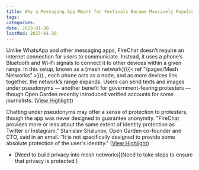 ```yaml
---
title: Why a Messaging App Meant for Festivals Became Massively Popular During Hong Kong Protests
tags:
categories:
date: 2023-01-30
lastMod: 2023-01-30
---
```

Unlike WhatsApp and other messaging apps, FireChat doesn’t require an internet connection for users to communicate. Instead, it uses a phone’s Bluetooth and Wi-Fi signals to connect it to other devices within a given range. In this setup, known as a [mesh network]({{< ref "/pages/Mesh Networks" >}}) , each phone acts as a node, and as more devices link together, the network’s range expands. Users can send texts and images under pseudonyms — another benefit for government-fearing protesters — though Open Garden recently introduced verified accounts for some journalists. ([View Highlight](https://read.readwise.io/read/01gmq2pwxzngtf1zknjdxcenma))

Chatting under pseudonyms may offer a sense of protection to protesters, though the app was never designed to guarantee anonymity. "FireChat provides more or less about the same extent of identity protection as Twitter or Instagram," Stanislav Shalunov, Open Garden co-founder and CTO, said in an email. "It is not specifically designed to provide some absolute protection of the user's identity." ([View Highlight](https://read.readwise.io/read/01gmq2rnvvm4pharr3fygbrtha))

  + [Need to build privacy into mesh networks](Need to take steps to ensure that privacy is protected
)
